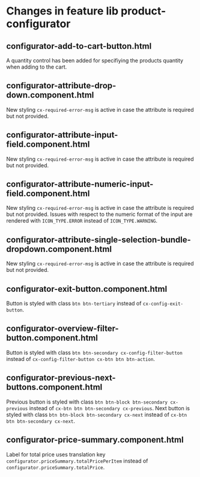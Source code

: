 # Changes in feature lib product-configurator 

## configurator-add-to-cart-button.html

A quantity control has been added for specifiying the products quantity when adding to the cart.

## configurator-attribute-drop-down.component.html

New styling `cx-required-error-msg` is active in case the attribute is required but not provided.

## configurator-attribute-input-field.component.html

New styling `cx-required-error-msg` is active in case the attribute is required but not provided.

## configurator-attribute-numeric-input-field.component.html

New styling `cx-required-error-msg` is active in case the attribute is required but not provided.
Issues with respect to the numeric format of the input are rendered with `ICON_TYPE.ERROR` instead of `ICON_TYPE.WARNING`.

## configurator-attribute-single-selection-bundle-dropdown.component.html

New styling `cx-required-error-msg` is active in case the attribute is required but not provided.

## configurator-exit-button.component.html

Button is styled with class `btn btn-tertiary` instead of `cx-config-exit-button`.

## configurator-overview-filter-button.component.html

Button is styled with class `btn btn-secondary cx-config-filter-button` instead of `cx-config-filter-button cx-btn btn btn-action`.

## configurator-previous-next-buttons.component.html

Previous button is styled with class `btn btn-block btn-secondary cx-previous` instead of `cx-btn btn btn-secondary cx-previous`.
Next button is styled with class `btn btn-block btn-secondary cx-next` instead of `cx-btn btn btn-secondary cx-next`.

## configurator-price-summary.component.html

Label for total price uses translation key `configurator.priceSummary.totalPricePerItem` instead of `configurator.priceSummary.totalPrice`.
 

